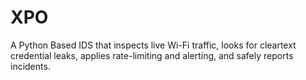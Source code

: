 # XPO
A Python Based IDS that inspects live Wi-Fi traffic, looks for cleartext credential leaks, applies  rate-limiting and alerting, and safely reports incidents.
